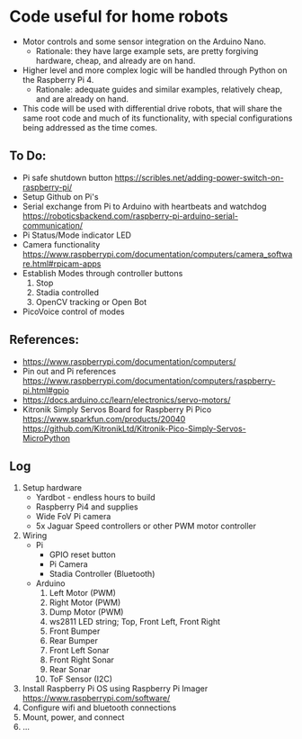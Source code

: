 # Code useful for home robots
* Motor controls and some sensor integration on the Arduino Nano.
    * Rationale: they have large example sets, are pretty forgiving hardware, cheap, and already are on hand.
* Higher level and more complex logic will be handled through Python on the Raspberry Pi 4.
    * Rationale: adequate guides and similar examples, relatively cheap, and are already on hand.
* This code will be used with differential drive robots, that will share the same root code and much of its functionality, with special configurations being addressed as the time comes.

## To Do:
 * Pi safe shutdown button https://scribles.net/adding-power-switch-on-raspberry-pi/
 * Setup Github on Pi's
 * Serial exchange from Pi to Arduino with heartbeats and watchdog  https://roboticsbackend.com/raspberry-pi-arduino-serial-communication/
 * Pi Status/Mode indicator LED
 * Camera functionality https://www.raspberrypi.com/documentation/computers/camera_software.html#rpicam-apps
 * Establish Modes through controller buttons
    1. Stop
    2. Stadia controlled
    3. OpenCV tracking or Open Bot
 * PicoVoice control of modes

## References: 
   * https://www.raspberrypi.com/documentation/computers/
   * Pin out and Pi references https://www.raspberrypi.com/documentation/computers/raspberry-pi.html#gpio
   * https://docs.arduino.cc/learn/electronics/servo-motors/
   * Kitronik Simply Servos Board for Raspberry Pi Pico https://www.sparkfun.com/products/20040
        https://github.com/KitronikLtd/Kitronik-Pico-Simply-Servos-MicroPython

## Log
 1. Setup hardware
    * Yardbot - endless hours to build
    * Raspberry Pi4 and supplies
    * Wide FoV Pi camera
    * 5x Jaguar Speed controllers or other PWM motor controller
 2. Wiring
    * Pi
        * GPIO reset button
        * Pi Camera
        * Stadia Controller (Bluetooth)
    * Arduino
        1. Left Motor (PWM)
        2. Right Motor (PWM)
        3. Dump Motor (PWM)
        4. ws2811 LED string; Top, Front Left, Front Right
        5. Front Bumper
        6. Rear Bumper
        7. Front Left Sonar
        8. Front Right Sonar
        9. Rear Sonar
        10. ToF Sensor (I2C)
 3. Install Raspberry Pi OS using Raspberry Pi Imager https://www.raspberrypi.com/software/
 4. Configure wifi and bluetooth connections
 5. Mount, power, and connect
 6. ...

